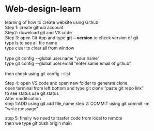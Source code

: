 # Web-design-learn
learning of how to create website using Github <br>
Step 1: create github account<br>
Step2: download git and VS code<br>
Step 3: open Git App and type <b> git --version</b> to check version of git<br>
        type ls to see all file name<br>
        type clear to clear all from window<br>
        <br>
        type git config --global user.name "your name"<br>
        type git config --global user.email "enter same email of github"<br>
        <br>
        then check using git config --list<br>

Step 4: open VS code and open new folder to generate clone<br>
        open terminal from left bottom and type git clone "paste git repo link" <br>
        to see status use git status<br>
        After modification<br>
        step 1:ADD using git add file_name
        step 2: COMMIT using git commit -m "write message"

step 5: finally we need to trasfer code from local to remote<br>
      then we type git push origin main<br> 
